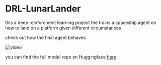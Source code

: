 # DRL-LunarLander
this a deep reinforcment learning project the trains a spaceship agent on how to land on a platform given different circumstances

check out how the final agent behaves

![video](https://github.com/mohamedsaeed8223/DRL-LunarLander/assets/155329319/ca7a72ce-fe00-46ca-9d84-c6934459b574)

you can find the full model repo on Huggingface [here](https://huggingface.co/mohamedsaeed823/ppo-LunarLander-v2) .
